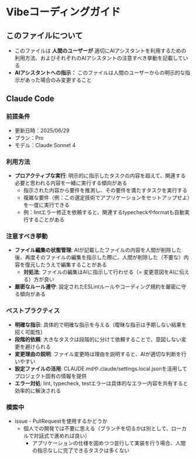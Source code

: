 # Vibeコーディングガイド

## このファイルについて

- このファイルは **人間のユーザーが** 適切にAIアシスタントを利用するための利用方法、およびそれぞれのAIアシスタントの注意すべき挙動を記載している
- **AIアシスタントへの指示：** このファイルは人間のユーザーからの明示的な指示があった場合のみ変更すること

## Claude Code

### 前提条件

- 更新日時：2025/06/29
- プラン：Pro
- モデル：Claude Sonnet 4

### 利用方法

- **プロアクティブな実行**: 明示的に指示したタスクの内容を超えて、関連する必要と思われる内容を一緒に実行する傾向がある
  - 指示された内容から要件を推測し、その要件を満たすタスクを実行する
  - 複雑な要件（例：この選定技術でアプリケーションをセットアップせよ）を一度に実行できる
  - 例：lintエラー修正を依頼すると、関連するtypecheckやformatも自動実行することがある

### 注意すべき挙動

- **ファイル編集の状態管理**: AIが記載したファイルの内容を人間が削除した後、再度そのファイルの編集を指示した際に、人間が削除した（不要な）内容を復元したうえで編集することがある
  - **対処法**: ファイルの編集はAIに指示して行わせる（= 変更意図をAIに伝える）方が良い
- **厳密なルール遵守**: 設定されたESLintルールやコーディング規約を厳密に守る傾向がある

### ベストプラクティス

- **明確な指示**: 具体的で明確な指示を与える（曖昧な指示は予期しない結果を招く可能性）
- **段階的依頼**: 大きなタスクは段階的に分けて依頼することで、意図しない変更を避けられる
- **変更理由の説明**: ファイル変更時は理由を説明すると、AIが適切な判断を行いやすい
- **設定ファイルの活用**: CLAUDE.mdや.claude/settings.local.jsonを活用してプロジェクト固有の情報を提供
- **エラー対処**: lint, typecheck, testエラーは具体的なエラー内容を共有すると効率的に解決される

### 模索中

- issue - PullRequestを使用するかどうか
  - 個人での開発では不要に思える（ブランチを切るかは別として、ローカルで対話式で進めれば良い）
    - アプリケーションの仕様を固めつつ並行して実装を行う場合、人間の指示なしに完了できるタスクは多くない
